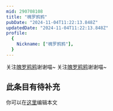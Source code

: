 ```yaml
---
mid: 290708108
title: "魄罗鸦鸦"
pubDate: "2024-11-04T11:22:13.848Z"
updatedDate: "2024-11-04T11:22:13.848Z"
profile:
  {
    Nickname: ["魄罗鸦鸦"],
  }
---
```


关注[魄罗鸦鸦](https://space.bilibili.com/290708108)谢谢喵~ 关注[魄罗鸦鸦](https://space.bilibili.com/290708108)谢谢喵~

## 此条目有待补充
你可以在[这里](https://github.com/Yuhanawa/VTuber.ICU/edit/master/src/content/v/魄罗鸦鸦/index.md)编辑本文
